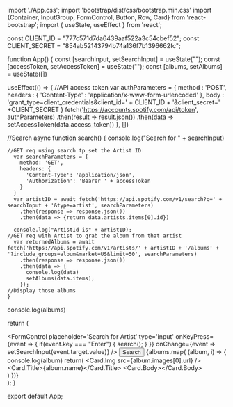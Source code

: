 
import './App.css';
import 'bootstrap/dist/css/bootstrap.min.css'
import {Container, InputGroup, FormControl, Button, Row, Card} from 'react-bootstrap';
import { useState, useEffect } from 'react';

const CLIENT_ID = "777c571d7da6439aaf522a3c54cbef52";
const CLIENT_SECRET = "854ab52143794b74a136f7b1396662fc";

function App() {
  const [searchInput, setSearchInput] = useState("");
  const [accessToken, setAccessToken] = useState("");
  const [albums, setAlbums] = useState([])

  useEffect(() => {
    //API access token
    var authParameters = {
      method : 'POST',
      headers : {
        'Content-Type' : 'application/x-www-form-urlencoded'
      },
      body : 'grant_type=client_credentials&client_id=' + CLIENT_ID + '&client_secret=' +CLIENT_SECRET
    }
    fetch('https://accounts.spotify.com/api/token', authParameters)
      .then(result => result.json())
      .then(data => setAccessToken(data.access_token))
  }, [])

  //Search
    async function search() {
      console.log("Search for " + searchInput)

    //GET req using search tp set the Artist ID
      var searchParameters = {
        method: 'GET',
        headers: {
          'Content-Type': 'application/json',
          'Authorization': 'Bearer ' + accessToken
        }
      }
      var artistID = await fetch('https://api.spotify.com/v1/search?q=' + searchInput + '&type=artist', searchParameters)
        .then(response => response.json())
        .then(data => {return data.artists.items[0].id})

      console.log("ArtistId is" + artistID);
    //GET req with Artist to grab the album from that artist
      var returnedAlbums = await fetch('https://api.spotify.com/v1/artists/' + artistID + '/albums' + '?include_groups=album&market=US&limit=50', searchParameters)
        .then(response => response.json())
        .then(data => {
          console.log(data)
          setAlbums(data.items);
        });
    //Display those albums
    }
  console.log(albums)

  return (
    <div className="App">
      <Container>
        <InputGroup className='mb-3' size='lg' >
          <FormControl
          placeholder='Search for Artist'
          type='input'
          onKeyPress={event => {
            if(event.key === "Enter") {
              search();
            }
          }}
          onChange={event => setSearchInput(event.target.value)}
          />
          <Button onClick={search}>
            Search
          </Button>
        </InputGroup>
      </Container>
      <Container>
        <Row className='mx-2 row row-cols-4'>
          {albums.map( (album, i) => {
            console.log(album)
            return(
              <Card className='p-2'>
                <Card.Img src={album.images[0].url} />
                <Card.Title>{album.name}</Card.Title>
                <Card.Body></Card.Body>
              </Card>  
            )
          })}
        </Row>
      </Container>
    </div>
  );
}

export default App;
